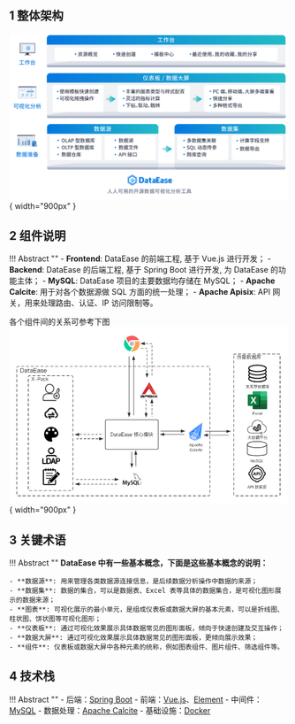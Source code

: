 ## 1 整体架构

![整体架构](./newimg/product_acceptance/功能架构图.jpg){ width="900px" }

## 2 组件说明

!!! Abstract ""
    - **Frontend**:  DataEase 的前端工程, 基于 Vue.js 进行开发；
    - **Backend**:  DataEase 的后端工程, 基于 Spring Boot 进行开发, 为 DataEase 的功能主体；
    - **MySQL**:  DataEase 项目的主要数据均存储在 MySQL；
    - **Apache Calcite**: 用于对各个数据源做 SQL 方面的统一处理；
    - **Apache Apisix**: API 网关，用来处理路由、认证、IP 访问限制等。

各个组件间的关系可参考下图  
![组件说明](./newimg/product_acceptance/2.0组件关系图.png){ width="900px" }

## 3 关键术语

!!! Abstract ""
    **DataEase 中有一些基本概念，下面是这些基本概念的说明：**

    - **数据源**: 用来管理各类数据源连接信息，是后续数据分析操作中数据的来源；
    - **数据集**: 数据的集合，可以是数据表、Excel 表等具体的数据集合，是可视化图形展示的数据来源；
    - **图表**: 可视化展示的最小单元，是组成仪表板或数据大屏的基本元素，可以是折线图、柱状图、饼状图等可视化图形；
    - **仪表板**: 通过可视化效果展示具体数据常见的图形面板，倾向于快速创建及交互操作；
    - **数据大屏**: 通过可视化效果展示具体数据常见的图形面板，更倾向展示效果；
    - **组件**: 仪表板或数据大屏中各种元素的统称，例如图表组件、图片组件、筛选组件等。
    
## 4 技术栈

!!! Abstract ""
    - 后端：[Spring Boot](https://spring.io/projects/spring-boot)
    - 前端：[Vue.js](https://vuejs.org/)、[Element](https://element.eleme.cn/)
    - 中间件：[MySQL](https://www.mysql.com/)
    - 数据处理：[Apache Calcite](https://calcite.apache.org/)
    - 基础设施：[Docker](https://www.docker.com/)
